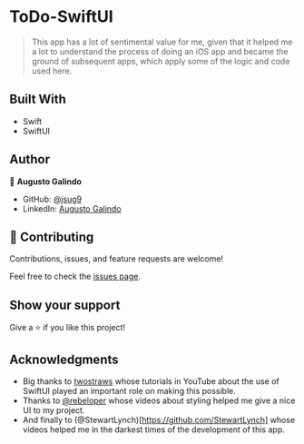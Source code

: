 # ToDo-SwiftUI

> This app has a lot of sentimental value for me, given that it helped me a lot to understand the process of doing an iOS app and became the ground of subsequent apps, which apply some of the logic and code used here.

## Built With

- Swift
- SwiftUI

## Author

👤 **Augusto Galindo**

- GitHub: [@jsug9](https://github.com/jsug9)
- LinkedIn: [Augusto Galindo](https://www.linkedin.com/in/augustogalindo/)

## 🤝 Contributing

Contributions, issues, and feature requests are welcome!

Feel free to check the [issues page](https://github.com/jsug9/Cacique-App/issues).

## Show your support

Give a ⭐️ if you like this project!

## Acknowledgments

- Big thanks to [twostraws](https://github.com/twostraws) whose tutorials in YouTube about the use of SwiftUI played an important role on making this possible.
- Thanks to [@rebeloper](https://github.com/rebeloper) whose videos about styling helped me give a nice UI to my project.
- And finally to (@StewartLynch)[https://github.com/StewartLynch] whose videos helped me in the darkest times of the development of this app.
